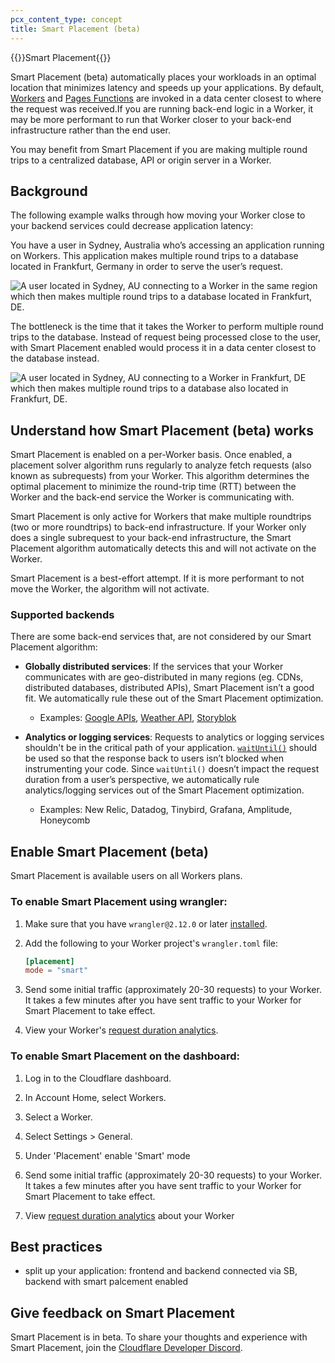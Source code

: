 ```yaml
---
pcx_content_type: concept
title: Smart Placement (beta)
---
```


{{<beta>}}Smart Placement{{</beta>}}

Smart Placement (beta) automatically places your workloads in an optimal location that minimizes latency and speeds up your applications. By default, [Workers](/workers/) and [Pages Functions](/pages/platform/functions/) are invoked in a data center closest to where the request was received.If you are running back-end logic in a Worker, it may be more performant to run that Worker closer to your back-end infrastructure rather than the end user. 

You may benefit from Smart Placement if you are making multiple round trips to a centralized database, API or origin server in a Worker. 

## Background
The following example walks through how moving your Worker close to your backend services could decrease application latency:

You have a user in Sydney, Australia who’s accessing an application running on Workers. This application makes multiple round trips to a database located in Frankfurt, Germany in order to serve the user’s request. 

![A user located in Sydney, AU connecting to a Worker in the same region which then makes multiple round trips to a database located in Frankfurt, DE. ](../media/workers-smart-placement-disabled.png)

The bottleneck is the time that it takes the Worker to perform multiple round trips to the database. Instead of request being processed close to the user, with Smart Placement enabled would process it in a data center closest to the database instead. 

![A user located in Sydney, AU connecting to a Worker in Frankfurt, DE which then makes multiple round trips to a database also located in Frankfurt, DE. ](../media/workers-smart-placement-enabled.png)


## Understand how Smart Placement (beta) works

Smart Placement is enabled on a per-Worker basis. Once enabled, a placement solver algorithm runs regularly to analyze fetch requests (also known as subrequests) from your Worker. This algorithm determines the optimal placement to minimize the round-trip time (RTT) between the Worker and the back-end service the Worker is communicating with. 

Smart Placement is only active for Workers that make multiple roundtrips (two or more roundtrips) to back-end infrastructure. If your Worker only does a single subrequest to your back-end infrastructure, the Smart Placement algorithm automatically detects this and will not activate on the Worker. 

Smart Placement is a best-effort attempt. If it is more performant to not move the Worker, the algorithm will not activate.  

### Supported backends

There are some back-end services that, are not considered by our Smart Placement algorithm:

- **Globally distributed services**: If the services that your Worker communicates with are geo-distributed in many regions (eg. CDNs, distributed databases, distributed APIs), Smart Placement isn’t a good fit. We automatically rule these out of the Smart Placement optimization. 
    - Examples: [Google APIs](https://developers.google.com/apis-explorer), [Weather API](https://www.weatherapi.com/), [Storyblok](https://www.storyblok.com/)


- **Analytics or logging services**: Requests to analytics or logging services shouldn't be in the critical path of your application. [`waitUntil()`](/workers/runtime-apis/fetch-event/?ref=blog.cloudflare.com#waituntil) should be used so that the response back to users isn’t blocked when instrumenting your code. Since `waitUntil()` doesn’t impact the request duration from a user’s perspective, we automatically rule analytics/logging services out of the Smart Placement optimization. 
    - Examples: New Relic, Datadog, Tinybird, Grafana, Amplitude, Honeycomb

## Enable Smart Placement (beta)

Smart Placement is available users on all Workers plans. 

### To enable Smart Placement using wrangler:

1. Make sure that you have `wrangler@2.12.0` or later [installed](/workers/wrangler/install-and-update/).
2. Add the following to your Worker project's `wrangler.toml` file:

    ```toml
    [placement]
    mode = "smart"
    ```

3. Send some initial traffic (approximately 20-30 requests) to your Worker. It takes a few minutes after you have sent traffic to your Worker for Smart Placement to take effect. 

4. View your Worker's [request duration analytics](/workers/learning/metrics-and-analytics).


### To enable Smart Placement on the dashboard:
1. Log in to the Cloudflare dashboard.
2. In Account Home, select Workers.
3. Select a Worker.
4. Select Settings > General.
5. Under 'Placement' enable 'Smart' mode 

6. Send some initial traffic (approximately 20-30 requests) to your Worker. It takes a few minutes after you have sent traffic to your Worker for Smart Placement to take effect. 

7. View [request duration analytics](/workers/learning/metrics-and-analytics) about your Worker

## Best practices
- split up your application: frontend and backend connected via SB, backend with smart palcement enabled 

## Give feedback on Smart Placement

Smart Placement is in beta. To share your thoughts and experience with Smart Placement, join the [Cloudflare Developer Discord](https://discord.gg/cloudflaredev).
